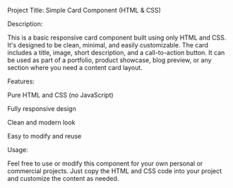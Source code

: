 Project Title: Simple Card Component (HTML & CSS)

Description:

This is a basic responsive card component built using only HTML and CSS. It's designed to be clean, minimal, and easily customizable. The card includes a title, image, short description, and a call-to-action button. It can be used as part of a portfolio, product showcase, blog preview, or any section where you need a content card layout.

Features:

Pure HTML and CSS (no JavaScript)

Fully responsive design

Clean and modern look

Easy to modify and reuse

Usage:

Feel free to use or modify this component for your own personal or commercial projects. Just copy the HTML and CSS code into your project and customize the content as needed.
